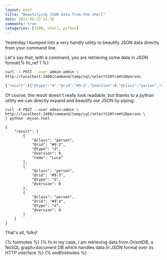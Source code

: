 ```yaml
---
layout: post
title: "Beautifying JSON data from the shell"
date: 2013-06-22 15:36
comments: true
categories: [JSON, shell, python]
---
```


Yesterday I bumped into a very
handly utility to beautify JSON
data directly from your command
line.

<!-- more -->

Let's say that, with a command, you
are retrieving some data in JSON
format{% fn_ref 1 %}:

``` bash
curl -X POST --user admin:admin \
http://localhost:2480/command/temp/sql/select%20from%20person

{"result":[{"@type":"d","@rid":"#9:2","@version":0,"@class":"person","name":"Luca"}, {"@type":"d","@rid":"#9:3","@version":0,"@class":"person"}, {"@type":"d","@rid":"#9:4","@version":0,"@class":"person"}]}
```

Of course, the result doesn't really look
readable, but thanks to a python
utility we can directly expand and beautify
our JSON by piping:

```
curl -X POST --user admin:admin \
http://localhost:2480/command/temp/sql/select%20from%20person \
| python -mjson.tool

{
    "result": [
        {
            "@class": "person",
            "@rid": "#9:2",
            "@type": "d",
            "@version": 0,
            "name": "Luca"
        },
        {
            "@class": "person",
            "@rid": "#9:3",
            "@type": "d",
            "@version": 0
        },
        {
            "@class": "person",
            "@rid": "#9:4",
            "@type": "d",
            "@version": 0
        }
    ]
}
```

That's all, folks!

{% footnotes %}
	{% fn In my case, I am retrieving data from OrientDB, a NoSQL graph=document DB which handles data in JSON format over its HTTP interface %}
{% endfootnotes %}